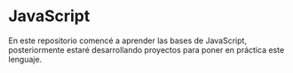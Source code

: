 # JavaScript

En este repositorio comencé a aprender las bases de JavaScript, posteriormente estaré desarrollando proyectos para poner en práctica este lenguaje.
